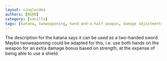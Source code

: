 ```yaml
---
layout: singleidea
authors: [RGRN]
category: [vanilla]
tags: [katana, twoweaponing, hand-and-a-half weapon, damage adjustments]
---
```

The description for the katana says it can be used as a two-handed sword. Maybe twoweaponing could be adapted for this, i.e. use both hands on the weapon for an extra damage bonus based on strength, at the expense of being able to use a shield.
